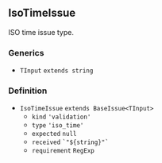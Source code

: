 IsoTimeIssue
------------

ISO time issue type.

### Generics

*   `TInput` `extends string`

### Definition

*   `IsoTimeIssue` `extends BaseIssue<TInput>`
    *   `kind` `'validation'`
    *   `type` `'iso_time'`
    *   `expected` `null`
    *   `received` `` `"${string}"` ``
    *   `requirement` `RegExp`